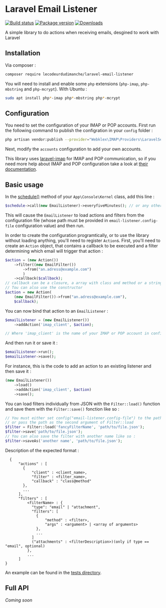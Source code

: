 # Laravel Email Listener 
[![Build status][ci_badge]][github_actions] 
[![Package version][version_badge]][packagist_url] 
[![Downloads][downloads_badge]][packagist_url]

A simple library to do actions when receiving emails, desgined to work with Laravel

## Installation
Via composer :
```bash
composer require lecodeurdudimanche/laravel-email-listener
```

You will need to install and enable some `php` extensions (`php-imap`, `php-mbstring` and `php-mcrypt`).
With Ubuntu :
```bash
sudo apt install php*-imap php*-mbstring php*-mcrypt
```

## Configuration

You need to set the configuration of your IMAP or POP accounts.
First run the following command to publish the configration in your `config` folder :
```bash
php artisan vendor:publish --provider="Webklex\IMAP\Providers\LaravelServiceProvider"
```

Next, modify the `accounts` configuration to add your own accounts.

This library uses [laravel-imap](https://github.com/Webklex/laravel-imap) for IMAP and POP communication, so if you need more help about IMAP and POP configuration take a look at [their documentation](https://github.com/Webklex/laravel-imap#configuration).

## Basic usage

In the [schedule()](https://laravel.com/docs/5.7/scheduling#defining-schedules) method of your `App\Console\Kernel` class, add this line :  
```php
$schedule->call(new EmailListener)->everyfiveMinutes(); // or any other [frequency option](https://laravel.com/docs/5.7/scheduling#schedule-frequency-options)
```

This will cause the `EmailListener` to load actions and filters from the configuration file (whose path must be provided in `email-listener.config-file` configuration value) and then run.

In order to create the configuration programtically, or to use the library without loading anything, you'll need to register `Action`s.
First, you'll need to create an `Action` object, that contains a callback to be executed and a filter determining which email will trigger that action :
```php
$action = (new Action())
    ->filter((new EmailFilter())
        ->from("an.adress@example.com")
        )
    ->callback($callback);
// callback can be a closure, a array with class and method or a string with format 'class@method'
// Tou can also use the constructor
$action = new Action(
    (new EmailFilter())->from("an.adress@example.com"),
    $callback);
```
You can now bind that action to an `EmailListener` :
```php
$emailListener = (new EmailListener())
    ->addAction('imap_client', $action);

// Where 'imap_client' is the name of your IMAP or POP account in config/imap.php file
```

And then run it or save it :
```php
$emailListener->run();
$emailListener->save();
```

For instance, this is the code to add an action to an existing listener and then save it :
```php
(new EmailListener())
    ->load()
    ->addAction('imap_client', $action)
    ->save();
```


You can load filters individually from JSON with the `Filter::load()` function and save them with the `Filter::save()` fonction like so :
```php
// You must either set config("email-listener.config-file") to the path of your JSON file
// or pass the path as the second argument of Filter::load
$filter = Filter::load('fancyFilterName', 'path/to/file.json');
$filter->save('path/to/file.json');
// You can also save the filter with another name like so :
$filter->saveAs('another name', 'path/to/file.json');
```

Description of the expected format :
```
  {
      "actions" : [
        {
            "client" : <client_name>,
            "filter" : <filter_name>,
            "callback" : "class@method"
        },
        ...
      ],
      "filters" : [
          <filterName> : {
            "type": "email" | "attachment",
            "filters": [
              {
                  "method" : <filter>,
                  "args" : <argument> | <array of arguments>
              },
              ...
            ]
            ("attachments" : <filterDescription>)(only if type == "email", optional)
          },
          ...
      ]
}
```
An example can be found in the [tests directory](tests/data/filters.json).

## Full API
_Coming soon_

[ci_badge]: https://github.com/lecodeurdudimanche/laravel-email-listener/workflows/CI/badge.svg
[github_actions]:https://github.com/LeCodeurDuDimanche/laravel-email-listener/actions?query=workflow%3ACI
[version_badge]: https://img.shields.io/packagist/v/lecodeurdudimanche/laravel-email-listener.svg
[downloads_badge]: https://img.shields.io/packagist/dt/lecodeurdudimanche/laravel-email-listener.svg
[packagist_url]: https://packagist.org/packages/lecodeurdudimanche/laravel-email-listener
